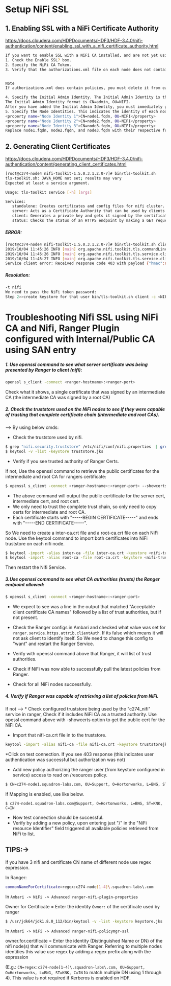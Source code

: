 # Setup NiFi SSL

## 1. Enabling SSL with a NiFi Certificate Authority
https://docs.cloudera.com/HDPDocuments/HDF3/HDF-3.4.0/nifi-authentication/content/enabling_ssl_with_a_nifi_certificate_authority.html

```sh
If you want to enable SSL with a NiFi CA installed, and are not yet using Ranger to manage authorization:
1. Check the Enable SSL? box.
2. Specify the NiFi CA Token.
3. Verify that the authorizations.xml file on each node does not contain policies. The authorizations.xml is located in {nifi_internal_dir}/conf. By default, this location is /var/lib/nifi/conf/, and the value of {nifi_internal_dir} is specified in the NiFi internal dir field under Advanced nifi-ambari-config.


Note
If authorizations.xml does contain policies, you must delete it from each node. If you do not, your Initial Admin Identity and Node Identities changes do not take effect.

4. Specify the Initial Admin Identity. The Initial Admin Identity is the identity of an initial administrator and is granted access to the UI and has the ability to create additional users, groups, and policies. This is a required value when you are not using the Ranger plugin for NiFi for authorization.
The Initial Admin Identity format is CN=admin, OU=NIFI.
After you have added the Initial Admin Identity, you must immediately generate certificate for this user.
5. Specify the Node Identities. This indicates the identity of each node in a NiFi cluster and allows clustered nodes to communicate. This is a required value when you are not using the Ranger plugin for NiFi for authorization.
<property name="Node Identity 1">CN=node1.fqdn, OU=NIFI</property>
<property name="Node Identity 2">CN=node2.fqdn, OU=NIFI</property>
<property name="Node Identity 3">CN=node3.fqdn, OU=NIFI</property>
Replace node1.fqdn, node2.fqdn, and node3.fqdn with their respective fully qualified domain names.

```

## 2. Generating Client Certificates
https://docs.cloudera.com/HDPDocuments/HDF3/HDF-3.4.0/nifi-authentication/content/generating_client_certificates.html

```sh
[root@c374-node4 nifi-toolkit-1.5.0.3.1.2.0-7]# bin/tls-toolkit.sh
tls-toolkit.sh: JAVA_HOME not set; results may vary
Expected at least a service argument.

Usage: tls-toolkit service [-h] [args]

Services:
   standalone: Creates certificates and config files for nifi cluster.
   server: Acts as a Certificate Authority that can be used by clients to get Certificates
   client: Generates a private key and gets it signed by the certificate authority.
   status: Checks the status of an HTTPS endpoint by making a GET request using a supplied keystore and truststore.
```

##### ERROR:

```sh
[root@c374-node4 nifi-toolkit-1.5.0.3.1.2.0-7]# bin/tls-toolkit.sh client -c c374-node4.squadron.support.hortonworks.com -D "CN=admin, OU=NIFI" -t nifi -p 10443 -T pkcs12
2019/10/04 11:45:26 INFO [main] org.apache.nifi.toolkit.tls.commandLine.BaseTlsToolkitCommandLine: Command line argument --keyStoreType=pkcs12 only applies to keystore, recommended truststore type of JKS unaffected.
2019/10/04 11:45:26 INFO [main] org.apache.nifi.toolkit.tls.service.client.TlsCertificateAuthorityClient: Requesting new certificate from c374-node4.squadron.support.hortonworks.com:10443
2019/10/04 11:45:27 INFO [main] org.apache.nifi.toolkit.tls.service.client.TlsCertificateSigningRequestPerformer: Requesting certificate with dn CN=admin,OU=NIFI from c374-node4.squadron.support.hortonworks.com:10443
Service client error: Received response code 403 with payload {"hmac":null,"pemEncodedCertificate":null,"error":"forbidden"}
```
##### Resolution:
```sh
-t nifi
We need to pass the NiFi token password:
Step 2>>create keystore for that user bin/tls-toolkit.sh client -c <NIFI CA HOSTNAME> -D 'CN=username, OU=NIFI' -p <NIFI CA port> -t <<toolkit token>> -T pkcs12
```


# Troubleshooting Nifi SSL using NiFi CA and Nifi, Ranger Plugin configured with Internal/Public CA using SAN entry

##### 1. Use openssl command to see what server certificate was being presented by Ranger to client (nifi):
```sh
openssl s_client -connect <ranger-hostname>:<ranger-port>
```

Check what it shows, a single certificate that was signed by an intermediate CA (the intermediate CA was signed by a root CA)

##### 2. Check the truststore used on the NiFi nodes to see if they were capable of trusting that complete certificate chain (intermediate and root CAs). 
--> By using below cmds:
* Check the truststore used by nifi.

```sh
$ grep "nifi.security.truststore" /etc/nifi/conf/nifi.properties  | grep "jks"
$ keytool -v -list -keystore truststore.jks
```

* Verify if you see trusted authority of Ranger Certs.

If not, Use the openssl command to retrieve the public certificates for the intermediate and root CA for rangers certificate: 

```sh
$ openssl s_client -connect <ranger-hostname>:<ranger-port> --showcerts 
```

* The above command will output the public certificate for the server cert, intermediate cert, and root cert. 
* We only need to trust the complete trust chain, so only need to copy certs for intermediate and root CA. 
* Each certificate starts with "-----BEGIN CERTIFICATE-----" and ends with "-----END CERTIFICATE-----". 

So We need to create  a inter-ca.crt file and a root-ca.crt file on each NiFi node. 
Use the keytool command to import both certificates into NiFi truststore on each nifi node.

```bash
$ keytool -import -alias inter-ca -file inter-ca.crt -keystore <nifi-truststore.jks> 
$ keytool -import -alias root-ca -file root-ca.crt -keystore <nifi-truststore.jks> 
```

Then restart the Nifi Service.


##### 3.Use openssl command to see what CA authorities (trusts) the Ranger endpoint allowed: 

```bash
$ openssl s_client -connect <ranger-hostname>:<ranger-port>
```

* We expect to see was a line in the output that matched "Acceptable client certificate CA names" followed by a list of trust authorities, but if not present. 
* Check the Ranger configs in Ambari and checked what value was set for `ranger.service.https.attrib.clientAuth`. 
If its false which means it will not ask client to identify itself. So We need to change this config to "want" and restart the Ranger Service. 

* Verify with openssl command above that Ranger, it will list of trust authorities.
* Check if NiFi was now able to successfully pull the latest policies from Ranger. 
* Check for all NiFi nodes successfully. 


##### 4. Verify if Ranger was capable of retrieving a list of policies from NiFi. 
If not
--> * Check configured truststore being used by the "c274_nifi" service in ranger, Check if it includes NiFi CA as a trusted authority. Use opessl command above with -showcerts option to get the public cert for the NiFi CA. 
* Import that nifi-ca.crt file in to the truststore. 

```bash
keytool -import -alias nifi-ca -file nifi-ca.crt -keystore truststorejks
```

*Click on test connection. If you see 403 response (this indicates user authentication was successful but authorization was not) 

* Add new policy authorizing the ranger user (from keystore configured in service) access to read on /resources policy.

```bash
$ CN=c274-node1.squadron-labs.com, OU=Support, O=Hortonworks, L=BNG, ST=KNK, C=IN
```
    
If Mapping is enabled, use like below.
    
```
$ c274-node1.squadron-labs.com@Support, O=Hortonworks, L=BNG, ST=KNK, C=IN
```

* Now test connection should be successful. 
* Verify by  adding a new policy, upon entering just "/" in the "NiFi resource Identifier" field triggered all available policies retrieved from NiFi to list. 


## TIPS:->

If you have 3 nifi and certificate CN name of different node use regex expression.

In Ranger: 
```bash
commonNameForCertificate=regex:c274-node[1-4]\.squadron-labs\.com
```

In `Ambari -> NiFi -> Advanced ranger-nifi-plugin-properties`

Owner for Certificate = Enter the identity `Owner:` of the certificate used by ranger

```sh
$ /usr/jdk64/jdk1.8.0_112/bin/keytool -v -list -keystore keystore.jks
```

In `Ambari -> NiFi -> Advanced ranger-nifi-policymgr-ssl`

owner.for.certificate = Enter the identity (Distinguished Name or DN) of the nifi node(s) that will communicate with Ranger. 
Referring to multiple nodes identities this value use regex by adding a regex prefix along with the expression 

(E.g.: `CN=regex:c274-node[1-4]\.squadron-labs\.com, OU=Support, O=Hortonworks, L=BNG, ST=KNK, C=IN` 
to match multiple DN using 1 through 4). 
This value is not required if Kerberos is enabled on HDF.

